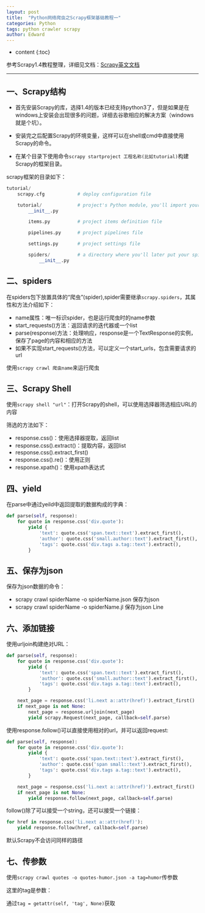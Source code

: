 ```yaml
---
layout: post
title:  "Python网络爬虫之Scrapy框架基础教程一"
categories: Python
tags: python crawler scrapy
author: Edward
---
```


* content
{:toc}

参考Scrapy1.4教程整理，详细见文档：[Scrapy英文文档](https://doc.scrapy.org/en/latest/intro/tutorial.html)

--------------------

## 一、Scrapy结构

- 首先安装Scrapy的库，选择1.4的版本已经支持python3了，但是如果是在windows上安装会出现很多的问题，详细去谷歌相应的解决方案（windows就是个坑）。

- 安装完之后配置Scrapy的环境变量，这样可以在shell或cmd中直接使用Scrapy的命令。

- 在某个目录下使用命令`scrapy startproject 工程名称(比如tutorial)`构建Scrapy的框架目录。

scrapy框架的目录如下：

```python
tutorial/
    scrapy.cfg            # deploy configuration file

    tutorial/             # project's Python module, you'll import your code from here
        __init__.py

        items.py          # project items definition file

        pipelines.py      # project pipelines file

        settings.py       # project settings file

        spiders/          # a directory where you'll later put your spiders
            __init__.py
```

## 二、spiders

在spiders包下放置具体的“爬虫”(spider),spider需要继承`scrapy.spiders`，其属性和方法介绍如下：
- name属性：唯一标识spider，也是运行爬虫时的name参数
- start_requests()方法：返回请求的迭代器或一个list
- parse(response)方法：处理响应，response是一个TextResponse的实例，保存了page的内容和相应的方法
- 如果不实现start_requests()方法，可以定义一个start_urls，包含需要请求的url

使用`scrapy crawl 爬虫name`来运行爬虫

## 三、Scrapy Shell

使用`scrapy shell "url"`：打开Scrapy的shell，可以使用选择器筛选相应URL的内容

筛选的方法如下：
- response.css()：使用选择器提取，返回list
- response.css().extract()：提取内容，返回list
- response.css().extract_first()
- response.css().re()：使用正则
- response.xpath()：使用xpath表达式

## 四、yield

在parse中通过yeild中返回提取的数据构成的字典：

```python
def parse(self, response):
    for quote in response.css('div.quote'):
        yield {
            'text': quote.css('span.text::text').extract_first(),
            'author': quote.css('small.author::text').extract_first(),
            'tags': quote.css('div.tags a.tag::text').extract(),
        }
```

## 五、保存为json

保存为json数据的命令：

- scrapy crawl spiderName -o spiderName.json 保存为json
- scrapy crawl spiderName -o spiderName.jl 保存为json Line

## 六、添加链接

使用urljoin构建绝对URL：

```python
def parse(self, response):
    for quote in response.css('div.quote'):
        yield {
            'text': quote.css('span.text::text').extract_first(),
            'author': quote.css('small.author::text').extract_first(),
            'tags': quote.css('div.tags a.tag::text').extract(),
        }

    next_page = response.css('li.next a::attr(href)').extract_first()
    if next_page is not None:
        next_page = response.urljoin(next_page)
        yield scrapy.Request(next_page, callback=self.parse)
```

使用response.follow()可以直接使用相对的url，并可以返回request:

```python
def parse(self, response):
    for quote in response.css('div.quote'):
        yield {
            'text': quote.css('span.text::text').extract_first(),
            'author': quote.css('span small::text').extract_first(),
            'tags': quote.css('div.tags a.tag::text').extract(),
        }

    next_page = response.css('li.next a::attr(href)').extract_first()
    if next_page is not None:
        yield response.follow(next_page, callback=self.parse)
```

follow()除了可以接受一个string，还可以接受一个链接：

```python
for href in response.css('li.next a::attr(href)'):
    yield response.follow(href, callback=self.parse)
```

默认Scrapy不会访问同样的路径

## 七、传参数

使用`scrapy crawl quotes -o quotes-humor.json -a tag=humor`传参数

这里的tag是参数：

通过`tag = getattr(self, 'tag', None)`获取